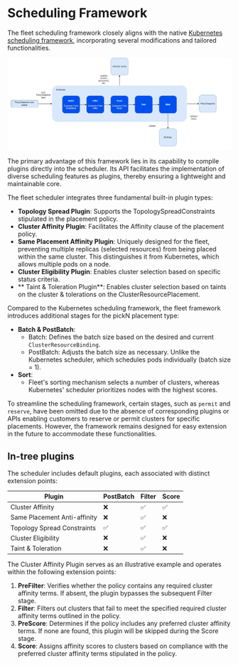# Scheduling Framework

The fleet scheduling framework closely aligns with the native [Kubernetes scheduling framework](https://kubernetes.io/docs/concepts/scheduling-eviction/scheduling-framework/),
incorporating several modifications and tailored functionalities.

![](scheduling-framework.jpg)

The primary advantage of this framework lies in its capability to compile plugins directly into the scheduler. Its API 
facilitates the implementation of diverse scheduling features as plugins, thereby ensuring a lightweight and maintainable
core. 

The fleet scheduler integrates three fundamental built-in plugin types:
* **Topology Spread Plugin**: Supports the TopologySpreadConstraints stipulated in the placement policy.
* **Cluster Affinity Plugin**: Facilitates the Affinity clause of the placement policy.
* **Same Placement Affinity Plugin**: Uniquely designed for the fleet, preventing multiple replicas (selected resources) from 
being placed within the same cluster. This distinguishes it from Kubernetes, which allows multiple pods on a node.
* **Cluster Eligibility Plugin**: Enables cluster selection based on specific status criteria.
* ** Taint & Toleration Plugin**: Enables cluster selection based on taints on the cluster & tolerations on the ClusterResourcePlacement.


Compared to the Kubernetes scheduling framework, the fleet framework introduces additional stages for the pickN placement type:

* **Batch & PostBatch**:
  * Batch: Defines the batch size based on the desired and current `ClusterResourceBinding`.
  * PostBatch: Adjusts the batch size as necessary. Unlike the Kubernetes scheduler, which schedules pods individually (batch size = 1).
* **Sort**:
  * Fleet's sorting mechanism selects a number of clusters, whereas Kubernetes' scheduler prioritizes nodes with the highest scores.

To streamline the scheduling framework, certain stages, such as `permit` and `reserve`, have been omitted due to the absence
of corresponding plugins or APIs enabling customers to reserve or permit clusters for specific placements. However, the
framework remains designed for easy extension in the future to accommodate these functionalities.

## In-tree plugins

The scheduler includes default plugins, each associated with distinct extension points:

| Plugin                       | PostBatch | Filter | Score |
|------------------------------|-----------|--------|-------|
| Cluster Affinity             | ❌         | ✅      | ✅     |
| Same Placement Anti-affinity | ❌         | ✅      | ❌     |
| Topology Spread Constraints  | ✅         | ✅      | ✅     |
| Cluster Eligibility          | ❌         | ✅      | ❌     |
| Taint & Toleration           | ❌         | ✅      | ❌     |


The Cluster Affinity Plugin serves as an illustrative example and operates within the following extension points:
1. **PreFilter**:
Verifies whether the policy contains any required cluster affinity terms. If absent, the plugin bypasses the subsequent
Filter stage.
2. **Filter**:
Filters out clusters that fail to meet the specified required cluster affinity terms outlined in the policy.
3. **PreScore**:
Determines if the policy includes any preferred cluster affinity terms. If none are found, this plugin will be skipped
during the Score stage.
4. **Score**:
Assigns affinity scores to clusters based on compliance with the preferred cluster affinity terms stipulated in the policy.
